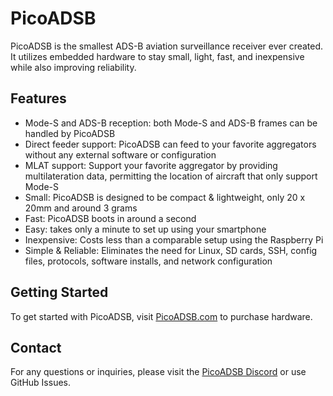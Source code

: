 # PicoADSB

PicoADSB is the smallest ADS-B aviation surveillance receiver ever created. It utilizes embedded hardware to stay small, light, fast, and inexpensive while also improving reliability.

## Features

- Mode-S and ADS-B reception: both Mode-S and ADS-B frames can be handled by PicoADSB
- Direct feeder support: PicoADSB can feed to your favorite aggregators without any external software or configuration
- MLAT support: Support your favorite aggregator by providing multilateration data, permitting the location of aircraft that only support Mode-S 
- Small: PicoADSB is designed to be compact & lightweight, only 20 x 20mm and around 3 grams
- Fast: PicoADSB boots in around a second
- Easy: takes only a minute to set up using your smartphone
- Inexpensive: Costs less than a comparable setup using the Raspberry Pi 
- Simple & Reliable: Eliminates the need for Linux, SD cards, SSH, config files, protocols, software installs, and network configuration

## Getting Started

To get started with PicoADSB, visit [PicoADSB.com](https://picoadsb.com/) to purchase hardware.

## Contact

For any questions or inquiries, please visit the [PicoADSB Discord](https://discord.gg/DjDPN7pw) or use GitHub Issues.
